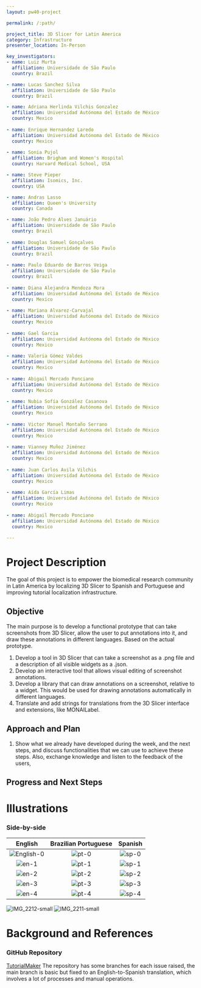 ```yaml
---
layout: pw40-project

permalink: /:path/

project_title: 3D Slicer for Latin America
category: Infrastructure
presenter_location: In-Person

key_investigators:
- name: Luiz Murta
  affiliation: Universidade de São Paulo
  country: Brazil

- name: Lucas Sanchez Silva
  affiliation: Universidade de São Paulo
  country: Brazil

- name: Adriana Herlinda Vilchis Gonzalez 
  affiliation: Universidad Autónoma del Estado de México
  country: Mexico
 
- name: Enrique Hernandez Laredo
  affiliation: Universidad Autónoma del Estado de México
  country: Mexico
  
- name: Sonia Pujol
  affiliation: Brigham and Women's Hospital
  country: Harvard Medical School, USA

- name: Steve Pieper
  affiliation: Isomics, Inc.
  country: USA

- name: Andras Lasso
  affiliation: Queen's University
  country: Canada

- name: João Pedro Alves Januário
  affiliation: Universidade de São Paulo
  country: Brazil
  
- name: Douglas Samuel Gonçalves
  affiliation: Universidade de São Paulo
  country: Brazil
  
- name: Paulo Eduardo de Barros Veiga
  affiliation: Universidade de São Paulo
  country: Brazil
  
- name: Diana Alejandra Mendoza Mora
  affiliation: Universidad Autónoma del Estado de México
  country: Mexico 
  
- name: Mariana Alvarez-Carvajal
  affiliation: Universidad Autónoma del Estado de México
  country: Mexico
 
- name: Gael Garcia
  affiliation: Universidad Autónoma del Estado de México
  country: Mexico
  
- name: Valeria Gómez Valdes
  affiliation: Universidad Autónoma del Estado de México
  country: Mexico 
  
- name: Abigail Mercado Ponciano
  affiliation: Universidad Autónoma del Estado de México
  country: Mexico 
  
- name: Nubia Sofía González Casanova
  affiliation: Universidad Autónoma del Estado de México
  country: Mexico
 
- name: Victor Manuel Montaño Serrano
  affiliation: Universidad Autónoma del Estado de México
  country: Mexico
  
- name: Vianney Muñoz Jiménez
  affiliation: Universidad Autónoma del Estado de México
  country: Mexico   
  
- name: Juan Carlos Avila Vilchis
  affiliation: Universidad Autónoma del Estado de México
  country: Mexico   
  
- name: Aída García Limas
  affiliation: Universidad Autónoma del Estado de México
  country: Mexico   
  
- name: Abigail Mercado Ponciano
  affiliation: Universidad Autónoma del Estado de México
  country: Mexico   
  
---
```


# Project Description

<!-- Add a short paragraph describing the project. -->

The goal of this project is to empower the biomedical research community in Latin America by localizing 3D Slicer to Spanish and Portuguese and improving tutorial localization infrastructure.

## Objective

<!-- Describe here WHAT you would like to achieve (what you will have as end result). -->

The main purpose is to develop a functional prototype that can take screenshots from 3D Slicer, allow the user to put annotations into it, and draw these annotations in different languages. Based on the actual prototype.
1. Develop a tool in 3D Slicer that can take a screenshot as a .png file and a description of all visible widgets as a .json.
2. Develop an interactive tool that allows visual editing of screenshot annotations.
3. Develop a library that can draw annotations on a screenshot, relative to a widget. This would be used for drawing annotations automatically in different languages.
4. Translate and add strings for translations from the 3D Slicer interface and extensions, like MONAILabel.

## Approach and Plan

<!-- Describe here HOW you would like to achieve the objectives stated above. -->

1. Show what we already have developed during the week, and the next steps, and discuss functionalities that we can use to achieve these steps. Also, exchange knowledge and listen to the feedback of the users,

## Progress and Next Steps

<!-- Update this section as you make progress, describing of what you have ACTUALLY DONE.
     If there are specific steps that you could not complete then you can describe them here, too. -->



# Illustrations

<!-- Add pictures and links to videos that demonstrate what has been accomplished.
![Description of picture](Example2.jpg)
![Some more images](Example2.jpg)
-->

### Side-by-side

English            |  Brazilian Portuguese | Spanish
:-------------------------:|:-------------------------:|:-------------------------:
![English-0](https://github.com/NA-MIC/ProjectWeek/assets/28208639/0dfc106e-5cea-4162-8eb5-94bbfb173605) | ![pt-0](https://github.com/NA-MIC/ProjectWeek/assets/28208639/285f1a5d-aa4a-4d93-9d4d-687369e58d78) | ![sp-0](https://github.com/NA-MIC/ProjectWeek/assets/28208639/ce2db67c-e84e-4d97-b55e-9c77b67a1f73)
![en-1](https://github.com/NA-MIC/ProjectWeek/assets/28208639/73c39bab-b826-4b8d-9799-8c988cd65034) | ![pt-1](https://github.com/NA-MIC/ProjectWeek/assets/28208639/3ee96287-30d9-4df0-99a0-2c69baef94ed) | ![sp-1](https://github.com/NA-MIC/ProjectWeek/assets/28208639/b250f607-077d-4875-ac46-76d5661ea01e)
![en-2](https://github.com/NA-MIC/ProjectWeek/assets/28208639/ef8caa09-2c73-427c-a7c6-dc8e3f2796fe) | ![pt-2](https://github.com/NA-MIC/ProjectWeek/assets/28208639/03e46bc3-6793-436e-a0c6-6901a69f7f8b) | ![sp-2](https://github.com/NA-MIC/ProjectWeek/assets/28208639/c8fdeab8-9e49-4d15-80fc-5f668a854ec9)
![en-3](https://github.com/NA-MIC/ProjectWeek/assets/28208639/6afafe3e-5c6e-43fa-8762-2eda583c5bfe) | ![pt-3](https://github.com/NA-MIC/ProjectWeek/assets/28208639/255ef11a-1519-4c00-aa0d-f9a955a63bc9) | ![sp-3](https://github.com/NA-MIC/ProjectWeek/assets/28208639/7d376bd9-4ede-4b37-ab85-e5835ffffa71)
![en-4](https://github.com/NA-MIC/ProjectWeek/assets/28208639/609f33bf-55b2-49c1-be43-9a83e022d9fc) | ![pt-4](https://github.com/NA-MIC/ProjectWeek/assets/28208639/c3a1b7d2-02b3-4b31-a5ac-de14549404ab) | ![sp-4](https://github.com/NA-MIC/ProjectWeek/assets/28208639/0a928595-1e7c-48a5-b7f0-eb98085c1dc4)


![IMG_2212-small](https://github.com/NA-MIC/ProjectWeek/assets/126077/d813b5bd-54bd-4131-8ba0-913c1feb949d)
![IMG_2211-small](https://github.com/NA-MIC/ProjectWeek/assets/126077/878f89d1-de9f-4cba-9138-69467ca7d5c0)



# Background and References

<!-- If you developed any software, include link to the source code repository.
     If possible, also add links to sample data, and to any relevant publications. -->

### GitHub Repository

[TutorialMaker](https://github.com/SlicerLatinAmerica/TutorialMaker)
The repository has some branches for each issue raised, the main branch is basic but fixed to an English-to-Spanish translation, which involves a lot of processes and manual operations.
